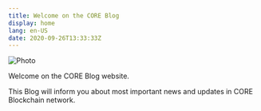 ```yaml
---
title: Welcome on the CORE Blog
display: home
lang: en-US
date: 2020-09-26T13:33:33Z
---
```

![Photo](https://picsum.photos/id/231/1200/300)

Welcome on the CORE Blog website.

<!-- more -->

This Blog will inform you about most important news and updates in CORE Blockchain network.
